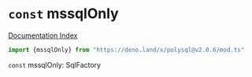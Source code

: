 # `const` mssqlOnly

[Documentation Index](../README.md)

```ts
import {mssqlOnly} from "https://deno.land/x/polysql@v2.0.6/mod.ts"
```

`const` mssqlOnly: SqlFactory

